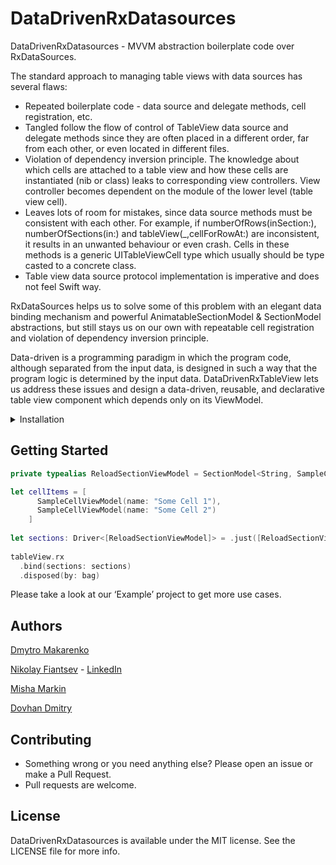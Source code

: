 # DataDrivenRxDatasources

DataDrivenRxDatasources - MVVM abstraction boilerplate code over RxDataSources.

The standard approach to managing table views with data sources has several flaws:
- Repeated boilerplate code - data source and delegate methods, cell registration, etc.
- Tangled follow the flow of control of TableView data source and delegate methods since they are often placed in a different order, far from each other, or even located in different files.
- Violation of dependency inversion principle. The knowledge about which cells are attached to a table view and how these cells are instantiated (nib or class) leaks to corresponding view controllers. View controller becomes dependent on the module of the lower level (table view cell).
- Leaves lots of room for mistakes, since data source methods must be consistent with each other. For example, if numberOfRows(inSection:), numberOfSections(in:) and tableView(_,cellForRowAt:) are inconsistent, it results in an unwanted behaviour or even crash. Cells in these methods is a generic UITableViewCell type which usually should be type casted to a concrete class.
- Table view data source protocol implementation is imperative and does not feel Swift way.

RxDataSources helps us to solve some of this problem with an elegant data binding mechanism and powerful AnimatableSectionModel & SectionModel abstractions, but still stays us on our own with repeatable cell registration and violation of dependency inversion principle.

Data-driven is a programming paradigm in which the program code, although separated from the input data, is designed in such a way that the program logic is determined by the input data. DataDrivenRxTableView lets us address these issues and design a data-driven, reusable, and declarative table view component which depends only on its ViewModel.

<details>
<summary>Installation</summary>
DataDrivenRxDatasources available via: 
    
- Swift Package Manager by url: [https://github.com/bigMOTOR/DataDrivenRxDatasources.git](https://github.com/bigMOTOR/DataDrivenRxDatasources.git)

- Podfile: 
    pod 'DataDrivenRxDatasources'
</details>

## Getting Started
```swift
private typealias ReloadSectionViewModel = SectionModel<String, SampleCellViewModel>

let cellItems = [
      SampleCellViewModel(name: "Some Cell 1"),
      SampleCellViewModel(name: "Some Cell 2")
    ]
  
let sections: Driver<[ReloadSectionViewModel]> = .just([ReloadSectionViewModel(model: "Some Section", items: cellItems)])
    
tableView.rx
  .bind(sections: sections)
  .disposed(by: bag)
```

Please take a look at our ‘Example’ project to get more use cases. 

## Authors
[Dmytro Makarenko](mailto:dmitevmak@gmail.com) 

[Nikolay Fiantsev](mailto:to.bigmotor@gmail.com) - [LinkedIn](https://www.linkedin.com/in/nikolayfnv/)

[Misha Markin](mailto:shire8bit@gmial.com)

[Dovhan Dmitry](mailto:montazher@gmail.com)

## Contributing

- Something wrong or you need anything else? Please open an issue or make a Pull Request.
- Pull requests are welcome.

## License

DataDrivenRxDatasources is available under the MIT license. See the LICENSE file for more info.
